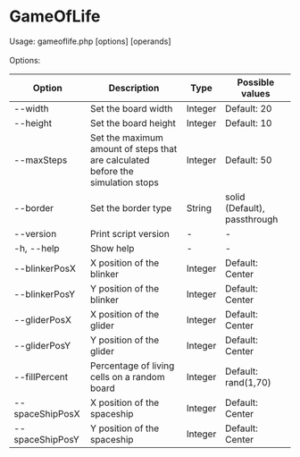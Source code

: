 # GameOfLife

Usage: gameoflife.php [options] [operands]  <br /><br />
Options:  <br />

| Option              | Description             | Type | Possible values |
| ------------------- | ----------------------- | ---- | --------------- |
| --width <arg>       | Set the board width     | Integer | Default: 20 |
| --height <arg>      | Set the board height    | Integer | Default: 10  |
| --maxSteps <arg>    | Set the maximum amount of steps that are calculated before the simulation stops | Integer | Default: 50 |
| --border <arg>      | Set the border type     | String | solid (Default), passthrough |
| --version           | Print script version  | - | - |
| -h, --help          | Show help  | - | - |
| --blinkerPosX <arg> | X position of the blinker  | Integer | Default: Center |
| --blinkerPosY <arg> | Y position of the blinker  | Integer | Default: Center |
| --gliderPosX <arg>  | X position of the glider   | Integer | Default: Center |
| --gliderPosY <arg>  | Y position of the glider   | Integer | Default: Center |
| --fillPercent <arg> | Percentage of living cells on a random board  | Integer | Default: rand(1,70) |
| --spaceShipPosX <arg> | X position of the spaceship | Integer | Default: Center |
| --spaceShipPosY <arg> | Y position of the spaceship | Integer | Default: Center |